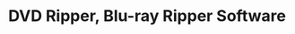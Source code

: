 ---
title: DVD Ripper, Blu-ray Ripper Software
metaItems:
  - name: description
    content: DVD Ripper, Blu-ray Ripper Software
  - name: keywords
    content: Opencloner  
listGroup:
  name: Blu-ray Ripper
  container: container
  title: DVD Ripper, Blu-ray Ripper Software
  textTop: 
  textBottom: 
  button:
  rowClass: 
  additionClass: position-relative text-center
  bgStyle: dark-opacity-2
  limitHeight: 200
  paddingY: 6
  icon:
    - model: ocr
    - model: obr
    - model: btd
    - model: bth    
  iconGird: 6         
---